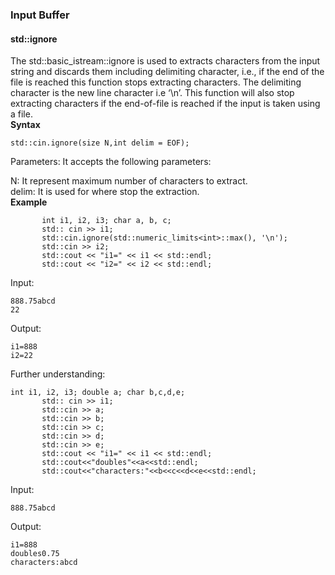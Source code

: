 ### Input Buffer 

#### std::ignore                  
The std::basic_istream::ignore is used to extracts characters from the input string and discards them including delimiting character, i.e.,
if the end of the file is reached this function stops extracting characters. The delimiting character is the new line character i.e ‘\n’.
This function will also stop extracting characters if the end-of-file is reached if the input is taken using a file.        
**Syntax**
```
std::cin.ignore(size N,int delim = EOF);
```
Parameters: It accepts the following parameters:              
                    

N: It represent maximum number of characters to extract.                   
delim: It is used for where stop the extraction.           
**Example** 
```
       int i1, i2, i3; char a, b, c;
       std:: cin >> i1;
       std::cin.ignore(std::numeric_limits<int>::max(), '\n');
       std::cin >> i2;
       std::cout << "i1=" << i1 << std::endl;
       std::cout << "i2=" << i2 << std::endl;
 ```
 Input:
 ```
 888.75abcd
 22
 ```
 Output:
 ```
i1=888
i2=22
```
Further understanding: 
```
int i1, i2, i3; double a; char b,c,d,e;
       std:: cin >> i1;
       std::cin >> a;
       std::cin >> b;
       std::cin >> c;
       std::cin >> d;
       std::cin >> e;
       std::cout << "i1=" << i1 << std::endl;
       std::cout<<"doubles"<<a<<std::endl;
       std::cout<<"characters:"<<b<<c<<d<<e<<std::endl;
```
Input:
```
888.75abcd
```
Output:
```
i1=888
doubles0.75
characters:abcd
```
       
 

